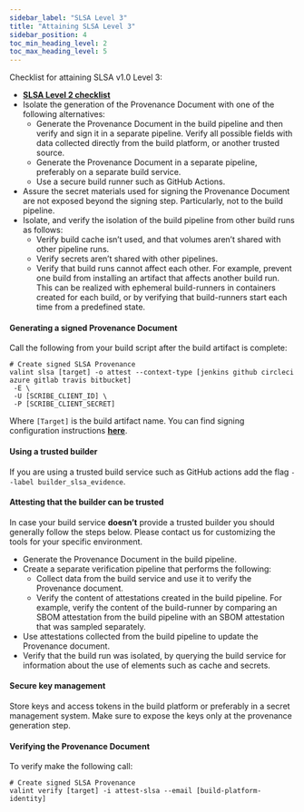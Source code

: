 ```yaml
---
sidebar_label: "SLSA Level 3"
title: "Attaining SLSA Level 3"
sidebar_position: 4
toc_min_heading_level: 2
toc_max_heading_level: 5
---
```


Checklist for attaining SLSA v1.0 Level 3:
* **[SLSA Level 2 checklist](slsa-lvl-2)**
* Isolate the generation of the Provenance Document with one of the following alternatives:
  * Generate the Provenance Document in the build pipeline and then verify and sign it in a separate pipeline. Verify all possible fields with data collected directly from the build platform, or another trusted source.
  * Generate the Provenance Document in a separate pipeline, preferably on a separate build service.
  * Use a secure build runner such as GitHub Actions.
* Assure the secret materials used for signing the Provenance Document are not exposed beyond the signing step. Particularly, not to the build pipeline.
* Isolate, and verify the isolation of the build pipeline from other build runs as follows:
  * Verify build cache isn’t used, and that volumes aren’t shared with other pipeline runs.
  * Verify secrets aren’t shared with other pipelines.
  * Verify that build runs cannot affect each other. For example, prevent one build from installing an artifact that affects another build run. This can be realized with ephemeral build-runners in containers created for each build, or by verifying that build-runners start each time from a predefined state.

#### Generating a signed Provenance Document

Call the following from your build script after the build artifact is complete:
```
# Create signed SLSA Provenance
valint slsa [target] -o attest --context-type [jenkins github circleci azure gitlab travis bitbucket] 
 -E \
 -U [SCRIBE_CLIENT_ID] \
 -P [SCRIBE_CLIENT_SECRET]
```
Where `[Target]` is the build artifact name. You can find signing configuration instructions **[here](../../guides/enforcing-sdlc-policy)**.

#### Using a trusted builder

If you are using a trusted build service such as GitHub actions add the flag `--label builder_slsa_evidence`.

#### Attesting that the builder can be trusted
In case your build service **doesn’t** provide a trusted builder you should generally follow the steps below. ​Please contact us for customizing the tools for your specific environment.
* Generate the Provenance Document in the build pipeline. 
* Create a separate verification pipeline that performs the following:
  * Collect data from the build service and use it to verify the Provenance document.
  * Verify the content of attestations created in the build pipeline. For example, verify the content of the build-runner by comparing an SBOM attestation from the build pipeline with an SBOM attestation that was sampled separately.
* Use attestations collected from the build pipeline to update the Provenance document.
* Verify that the build run was isolated, by querying the build service for information about the use of elements such as cache and secrets.

#### Secure key management​
Store keys and access tokens in the build platform or preferably in a secret management system. Make sure to expose the keys only at the provenance generation step.

#### Verifying the Provenance Document
To verify make the following call:
```
# Create signed SLSA Provenance
valint verify [target] -i attest-slsa --email [build-platform-identity]
```